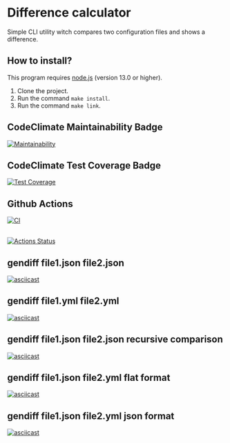 # Difference calculator

Simple CLI utility witch compares two configuration files and shows a difference.

## How to install?

This program requires [node.js](https://nodejs.org/en/) (version 13.0 or higher).

1. Clone the project.<br>
2. Run the command <code>make install</code>.<br>
3. Run the command <code>make link</code>.

## CodeClimate Maintainability Badge

[![Maintainability](https://api.codeclimate.com/v1/badges/a99a88d28ad37a79dbf6/maintainability)](https://codeclimate.com/github/AlekseyShlapakov/frontend-project-lvl2/maintainability)

## CodeClimate Test Coverage Badge

[![Test Coverage](https://api.codeclimate.com/v1/badges/a99a88d28ad37a79dbf6/test_coverage)](https://codeclimate.com/github/AlekseyShlapakov/frontend-project-lvl2/test_coverage)

## Github Actions

[![CI](https://github.com/AlekseyShlapakov/frontend-project-lvl2/workflows/Node%20CI/badge.svg)](https://github.com/AlekseyShlapakov/frontend-project-lvl2/actions?query=workflow%3A%22Node+CI%22)<br><br>

[![Actions Status](https://github.com/AlekseyShlapakov/frontend-project-lvl2/workflows/hexlet-check/badge.svg)](https://github.com/AlekseyShlapakov/frontend-project-lvl2/actions?query=workflow%3Ahexlet-check)

## gendiff file1.json file2.json<br>
[![asciicast](https://asciinema.org/a/SVkkmQNrUo4yHOLKcigXdiOGs.svg)](https://asciinema.org/a/SVkkmQNrUo4yHOLKcigXdiOGs)
## gendiff file1.yml file2.yml<br>
[![asciicast](https://asciinema.org/a/TALUMVsbxsFSe9p23OPghhVGn.svg)](https://asciinema.org/a/TALUMVsbxsFSe9p23OPghhVGn)
## gendiff file1.json file2.json recursive comparison<br>
[![asciicast](https://asciinema.org/a/5PQQYEbey97Ad1GWFXHyMiPF7.svg)](https://asciinema.org/a/5PQQYEbey97Ad1GWFXHyMiPF7)
## gendiff file1.json file2.yml flat format<br>
[![asciicast](https://asciinema.org/a/P3b7MyPG00yMwqjgJnSbNWJKs.svg)](https://asciinema.org/a/P3b7MyPG00yMwqjgJnSbNWJKs)
## gendiff file1.json file2.yml json format<br>
[![asciicast](https://asciinema.org/a/PKLkJCOmnDAZHqeb3DbtXfYbZ.svg)](https://asciinema.org/a/PKLkJCOmnDAZHqeb3DbtXfYbZ)


